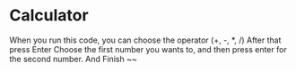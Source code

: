 # Calculator
When you run this code, you can choose the operator (+, -, *, /)
After that press Enter
Choose the first number you wants to, and then press enter for the second number.
And Finish ~~
